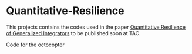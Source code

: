 # Quantitative-Resilience

This projects contains the codes used in the paper [Quantitative Resilience of Generalized Integrators](https://arxiv.org/abs/2111.04163) to be published soon at TAC.

Code for the octocopter
